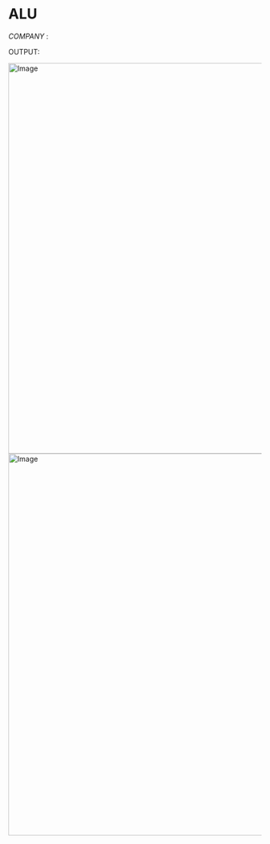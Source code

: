# ALU

*COMPANY* :

OUTPUT:

<img width="778" alt="Image" src="https://github.com/user-attachments/assets/8a66a572-bba9-46a5-94b1-942947885538" />


<img width="761" alt="Image" src="https://github.com/user-attachments/assets/3a056796-c5c6-4d77-82ab-0caffbf27e8d" />



